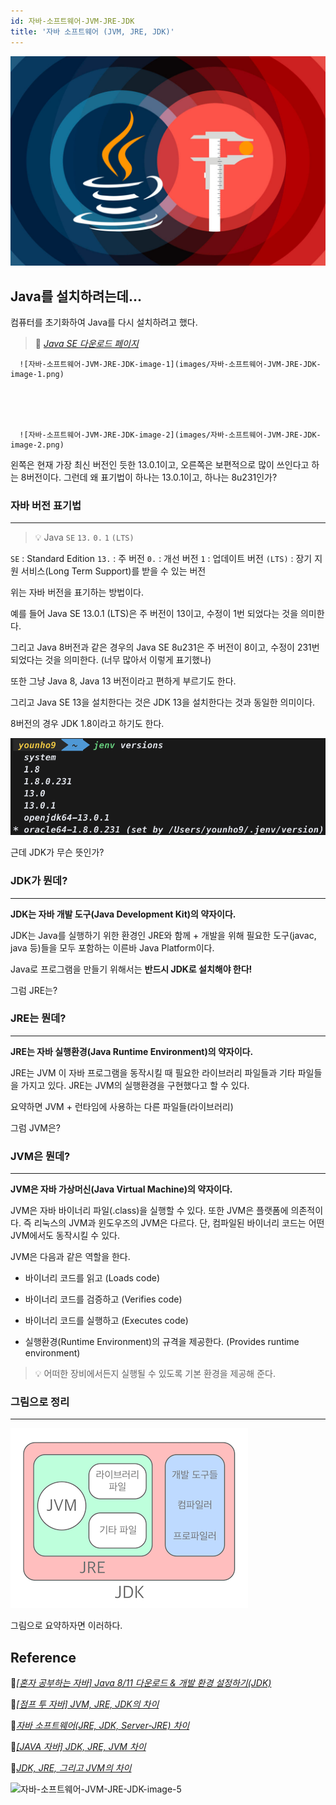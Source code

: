 ```yaml
---
id: 자바-소프트웨어-JVM-JRE-JDK
title: '자바 소프트웨어 (JVM, JRE, JDK)'
---
```


![자바-소프트웨어-JVM-JRE-JDK-image-0](images/자바-소프트웨어-JVM-JRE-JDK-image-0.png)

## Java를 설치하려는데...

컴퓨터를 초기화하여 Java를 다시 설치하려고 했다.

> 🔗 _[Java SE 다운로드 페이지](https://www.oracle.com/technetwork/java/javase/downloads/index.html)_

      ![자바-소프트웨어-JVM-JRE-JDK-image-1](images/자바-소프트웨어-JVM-JRE-JDK-image-1.png)





      ![자바-소프트웨어-JVM-JRE-JDK-image-2](images/자바-소프트웨어-JVM-JRE-JDK-image-2.png)



왼쪽은 현재 가장 최신 버전인 듯한 13.0.1이고, 오른쪽은 보편적으로 많이 쓰인다고 하는 8버전이다. 그런데 왜 표기법이 하나는 13.0.1이고, 하나는 8u231인가?

### 자바 버전 표기법

---

> 💡 Java `SE` `13.` `0.` `1` `(LTS)`

`SE` : Standard Edition
`13.` : 주 버전
`0.` : 개선 버전
`1` : 업데이트 버전
`(LTS)` : 장기 지원 서비스(Long Term Support)를 받을 수 있는 버전

위는 자바 버전을 표기하는 방법이다.

예를 들어 Java SE 13.0.1 (LTS)은 주 버전이 13이고, 수정이 1번 되었다는 것을 의미한다.

그리고 Java 8버전과 같은 경우의 Java SE 8u231은 주 버전이 8이고, 수정이 231번 되었다는 것을 의미한다. (너무 많아서 이렇게 표기했나)

또한 그냥 Java 8, Java 13 버전이라고 편하게 부르기도 한다.

그리고 Java SE 13을 설치한다는 것은 JDK 13을 설치한다는 것과 동일한 의미이다.

8버전의 경우 JDK 1.8이라고 하기도 한다.

![자바-소프트웨어-JVM-JRE-JDK-image-3](images/자바-소프트웨어-JVM-JRE-JDK-image-3.png)

근데 JDK가 무슨 뜻인가?

### JDK가 뭔데?

---

**JDK는 자바 개발 도구(Java Development Kit)의 약자이다.**

JDK는 Java를 실행하기 위한 환경인 JRE와 함께 + 개발을 위해 필요한 도구(javac, java 등)들을 모두 포함하는 이른바 Java Platform이다.

Java로 프로그램을 만들기 위해서는 **반드시 JDK로 설치해야 한다!**

그럼 JRE는?

### JRE는 뭔데?

---

**JRE는 자바 실행환경(Java Runtime Environment)의 약자이다.**

JRE는 JVM 이 자바 프로그램을 동작시킬 때 필요한 라이브러리 파일들과 기타 파일들을 가지고 있다. JRE는 JVM의 실행환경을 구현했다고 할 수 있다.

요약하면 JVM + 런타임에 사용하는 다른 파일들(라이브러리)

그럼 JVM은?

### JVM은 뭔데?

---

**JVM은 자바 가상머신(Java Virtual Machine)의 약자이다.**

JVM은 자바 바이너리 파일(.class)을 실행할 수 있다. 또한 JVM은 플랫폼에 의존적이다. 즉 리눅스의 JVM과 윈도우즈의 JVM은 다르다. 단, 컴파일된 바이너리 코드는 어떤 JVM에서도 동작시킬 수 있다.

JVM은 다음과 같은 역할을 한다.

- 바이너리 코드를 읽고 (Loads code)

- 바이너리 코드를 검증하고 (Verifies code)

- 바이너리 코드를 실행하고 (Executes code)

- 실행환경(Runtime Environment)의 규격을 제공한다. (Provides runtime environment)

> 💡 어떠한 장비에서든지 실행될 수 있도록 기본 환경을 제공해 준다.

### 그림으로 정리

---

![자바-소프트웨어-JVM-JRE-JDK-image-4](images/자바-소프트웨어-JVM-JRE-JDK-image-4.png)

그림으로 요약하자면 이러하다.

## Reference

🔗*[[혼자 공부하는 자바] Java 8/11 다운로드 & 개발 환경 설정하기(JDK)](https://m.post.naver.com/viewer/postView.nhn?volumeNo=22725606&memberNo=25379965&searchKeyword=%EC%84%A4%EC%B9%98%EB%90%9C%EC%97%85%EB%8D%B0%EC%9D%B4%ED%8A%B8&searchRank=134)*

🔗*[[점프 투 자바] JVM, JRE, JDK의 차이](https://wikidocs.net/257)*

🔗*[자바 소프트웨어(JRE, JDK, Server-JRE) 차이](https://wanzargen.tistory.com/8?category=700063)*

🔗*[[JAVA 자바] JDK, JRE, JVM 차이](https://arer.tistory.com/156)*

🔗*[JDK, JRE, 그리고 JVM의 차이](https://tworab.tistory.com/13)*

![자바-소프트웨어-JVM-JRE-JDK-image-5](https://notion-ga.ohwhos.now.sh/collect?tid=UA-159972507-1&host=www.notion.so&page=/JVM-JRE-JDK-6735f56995594cb8b0ce80ddeebb1f53)
